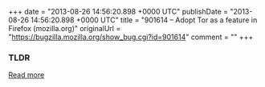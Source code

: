 +++
date = "2013-08-26 14:56:20.898 +0000 UTC"
publishDate = "2013-08-26 14:56:20.898 +0000 UTC"
title = "901614 – Adopt Tor as a feature in Firefox (mozilla.org)"
originalUrl = "https://bugzilla.mozilla.org/show_bug.cgi?id=901614"
comment = ""
+++

### TLDR



[Read more](https://bugzilla.mozilla.org/show_bug.cgi?id=901614)
